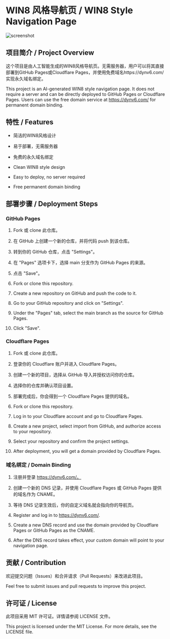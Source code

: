 # WIN8 风格导航页 / WIN8 Style Navigation Page

![screenshot](screenshot.png)

## 项目简介 / Project Overview

这个项目是由人工智能生成的WIN8风格导航页。无需服务器，用户可以将其直接部署到GitHub Pages或Cloudflare Pages，并使用免费域名https://dynv6.com/ 实现永久域名绑定。

This project is an AI-generated WIN8 style navigation page. It does not require a server and can be directly deployed to GitHub Pages or Cloudflare Pages. Users can use the free domain service at https://dynv6.com/ for permanent domain binding.

## 特性 / Features

- 简洁的WIN8风格设计
- 易于部署，无需服务器
- 免费的永久域名绑定

- Clean WIN8 style design
- Easy to deploy, no server required
- Free permanent domain binding

## 部署步骤 / Deployment Steps

### GitHub Pages

1. Fork 或 clone 此仓库。
2. 在 GitHub 上创建一个新的仓库，并将代码 push 到该仓库。
3. 转到你的 GitHub 仓库，点击 "Settings"。
4. 在 "Pages" 选项卡下，选择 main 分支作为 GitHub Pages 的来源。
5. 点击 "Save"。

1. Fork or clone this repository.
2. Create a new repository on GitHub and push the code to it.
3. Go to your GitHub repository and click on "Settings".
4. Under the "Pages" tab, select the main branch as the source for GitHub Pages.
5. Click "Save".

### Cloudflare Pages

1. Fork 或 clone 此仓库。
2. 登录你的 Cloudflare 账户并进入 Cloudflare Pages。
3. 创建一个新的项目，选择从 GitHub 导入并授权访问你的仓库。
4. 选择你的仓库并确认项目设置。
5. 部署完成后，你会得到一个 Cloudflare Pages 提供的域名。

1. Fork or clone this repository.
2. Log in to your Cloudflare account and go to Cloudflare Pages.
3. Create a new project, select import from GitHub, and authorize access to your repository.
4. Select your repository and confirm the project settings.
5. After deployment, you will get a domain provided by Cloudflare Pages.

### 域名绑定 / Domain Binding

1. 注册并登录 https://dynv6.com/。
2. 创建一个新的 DNS 记录，并使用 Cloudflare Pages 或 GitHub Pages 提供的域名作为 CNAME。
3. 等待 DNS 记录生效后，你的自定义域名就会指向你的导航页。

1. Register and log in to https://dynv6.com/.
2. Create a new DNS record and use the domain provided by Cloudflare Pages or GitHub Pages as the CNAME.
3. After the DNS record takes effect, your custom domain will point to your navigation page.

## 贡献 / Contribution

欢迎提交问题（Issues）和合并请求（Pull Requests）来改进此项目。

Feel free to submit issues and pull requests to improve this project.

## 许可证 / License

此项目采用 MIT 许可证。详情请参阅 LICENSE 文件。

This project is licensed under the MIT License. For more details, see the LICENSE file.
